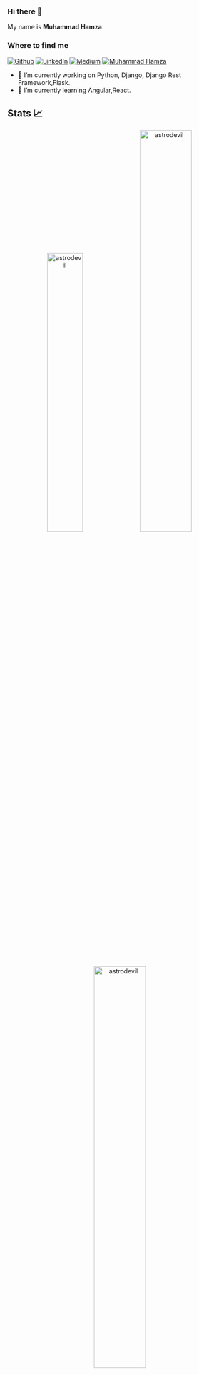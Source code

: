 ### Hi there 👋
My name is 
**Muhammad Hamza**.

<h3>Where to find me</h3>
<p><a href="https://github.com/thisishamza" target="_blank"><img alt="Github" src="https://img.shields.io/badge/GitHub-%2312100E.svg?&style=for-the-badge&logo=Github&logoColor=white" /></a> <a href="https://www.linkedin.com/in/muhammadhamza10" target="_blank"><img alt="LinkedIn" src="https://img.shields.io/badge/linkedin-%230077B5.svg?&style=for-the-badge&logo=linkedin&logoColor=white" /></a> <a href="https://medium.com" target="_blank"><img alt="Medium" src="https://img.shields.io/badge/medium-%2312100E.svg?&style=for-the-badge&logo=medium&logoColor=white" /></a> <a href="https://muhammad-hamza.netlify.app/" target="_blank"><img alt="Muhammad Hamza" src="https://img.shields.io/badge/MH-Muhammad%20Hamza-yellowgreen?style=for-the-badge&" /></a>
</p>

- 🔭 I’m currently working on Python, Django, Django Rest Framework,Flask.
- 🌱 I’m currently learning Angular,React.

## Stats 📈
<p align="center">
<img width="40%" src="https://github-readme-stats.vercel.app/api/top-langs?username=thisishamza&show_icons=true&theme=dracula&title_color=ff8000&text_color=ffffff&locale=en&layout=compact&hide_border=true" alt="astrodevil" /> 
<img width="48%" src="https://github-readme-stats.vercel.app/api?username=thisishamza&show_icons=true&theme=dracula&title_color=ff8000&text_color=ffffff&locale=en&hide_border=true" alt="astrodevil" />
<img width="48%" src="https://github-readme-streak-stats.herokuapp.com/?user=thisishamza&theme=highcontrast&hide_border=true" alt="astrodevil" />
</p>


<br />
